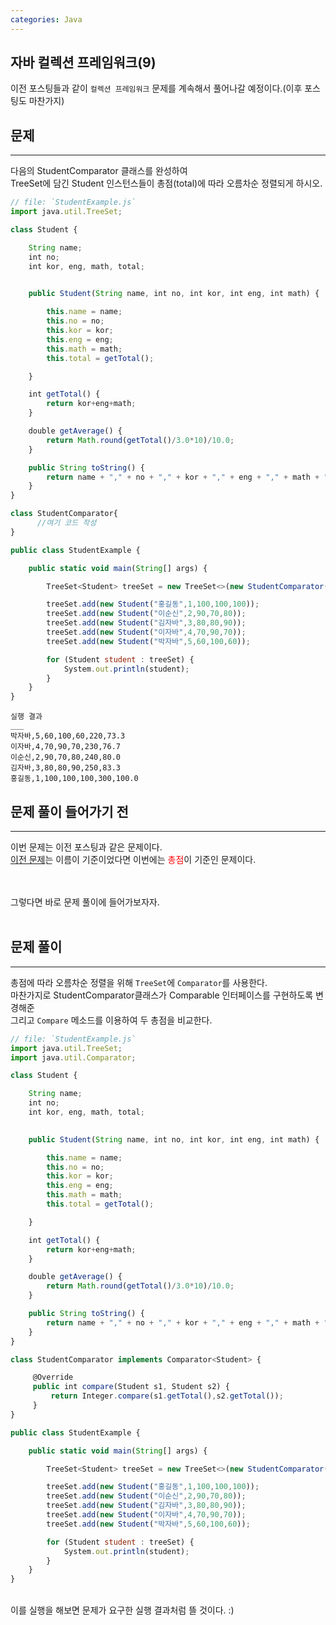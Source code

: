 ```yaml
---
categories: Java
---
```


## 자바 컬렉션 프레임워크(9)
  이전 포스팅들과 같이 `컬렉션 프레임워크` 문제를 계속해서 풀어나갈 예정이다.(이후 포스팅도 마찬가지) <br>
  
  
## 문제
___
다음의 StudentComparator 클래스를 완성하여<br>
TreeSet에 담긴 Student 인스턴스들이 총점(total)에 따라 오름차순 정렬되게 하시오.<br>

```js
// file: `StudentExample.js`
import java.util.TreeSet;

class Student {

    String name;
    int no;
    int kor, eng, math, total;
 

    public Student(String name, int no, int kor, int eng, int math) {

        this.name = name;
        this.no = no;
        this.kor = kor;
        this.eng = eng;
        this.math = math;
        this.total = getTotal();

    }

    int getTotal() {
        return kor+eng+math;
    }

    double getAverage() {
        return Math.round(getTotal()/3.0*10)/10.0;
    }

    public String toString() {
        return name + "," + no + "," + kor + "," + eng + "," + math + "," + getTotal() + "," + getAverage();
    }
}

class StudentComparator{
      //여기 코드 작성
}

public class StudentExample {

    public static void main(String[] args) {

        TreeSet<Student> treeSet = new TreeSet<>(new StudentComparator());

        treeSet.add(new Student("홍길동",1,100,100,100));
        treeSet.add(new Student("이순신",2,90,70,80));
        treeSet.add(new Student("김자바",3,80,80,90));
        treeSet.add(new Student("이자바",4,70,90,70));
        treeSet.add(new Student("박자바",5,60,100,60));

        for (Student student : treeSet) {
            System.out.println(student);
        }        
    }
}
```
```
실행 결과
___
박자바,5,60,100,60,220,73.3
이자바,4,70,90,70,230,76.7
이순신,2,90,70,80,240,80.0
김자바,3,80,80,90,250,83.3
홍길동,1,100,100,100,300,100.0
```

## 문제 풀이 들어가기 전
  ___
  이번 문제는 이전 포스팅과 같은 문제이다.<br>
  [이전 문제]는 이름이 기준이었다면 이번에는 <span style="color:red">총점</span>이 기준인 문제이다.<br>
  <br>
  <br>
 
  그렇다면 바로 문제 풀이에 들어가보자자.<br>
  <br>

  [이전 문제]:https://yuiloong.github.io/java/2023-09-08-java-posting/
  
## 문제 풀이
  ___
  총점에 따라 오름차순 정렬을 위해 `TreeSet`에 `Comparator`를 사용한다.<br>
  마찬가지로 StudentComparator클래스가 Comparable 인터페이스를 구현하도록 변경해준<br>
  그리고 `Compare` 메소드를 이용하여 두 총점을 비교한다.<br>
  
```js
// file: `StudentExample.js`
import java.util.TreeSet;
import java.util.Comparator;

class Student {

    String name;
    int no;
    int kor, eng, math, total;
 

    public Student(String name, int no, int kor, int eng, int math) {

        this.name = name;
        this.no = no;
        this.kor = kor;
        this.eng = eng;
        this.math = math;
        this.total = getTotal();

    }

    int getTotal() {
        return kor+eng+math;
    }

    double getAverage() {
        return Math.round(getTotal()/3.0*10)/10.0;
    }

    public String toString() {
        return name + "," + no + "," + kor + "," + eng + "," + math + "," + getTotal() + "," + getAverage();
    }
}

class StudentComparator implements Comparator<Student> {

	 @Override
	 public int compare(Student s1, Student s2) {
		 return Integer.compare(s1.getTotal(),s2.getTotal());
	 }
}

public class StudentExample {

    public static void main(String[] args) {

        TreeSet<Student> treeSet = new TreeSet<>(new StudentComparator());

        treeSet.add(new Student("홍길동",1,100,100,100));
        treeSet.add(new Student("이순신",2,90,70,80));
        treeSet.add(new Student("김자바",3,80,80,90));
        treeSet.add(new Student("이자바",4,70,90,70));
        treeSet.add(new Student("박자바",5,60,100,60));

        for (Student student : treeSet) {
            System.out.println(student);
        }        
    }
}
```
  <br>
  이를 실행을 해보면 문제가 요구한 실행 결과처럼 뜰 것이다. :)
